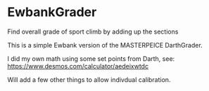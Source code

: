 # EwbankGrader
Find overall grade of sport climb by adding up the sections

This is a simple Ewbank version of the MASTERPEICE DarthGrader.

I did my own math using some set points from Darth, see: https://www.desmos.com/calculator/aedeixwtdc

Will add a few other things to allow indivdual calibration.
